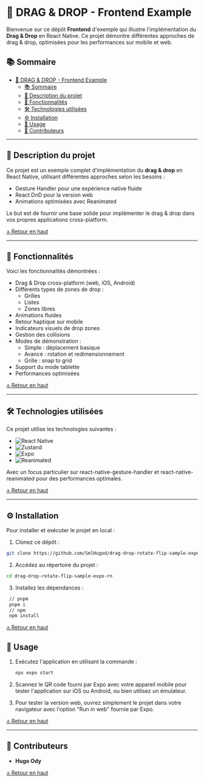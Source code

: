 # <a id="top"> 🎯 DRAG & DROP - Frontend Example

Bienvenue sur ce dépôt **Frontend** d'exemple qui illustre l'implémentation du **Drag & Drop** en React Native. Ce projet démontre différentes approches de drag & drop, optimisées pour les performances sur mobile et web.

## 📚 Sommaire
- [ 🎯 DRAG \& DROP - Frontend Example](#--drag--drop---frontend-example)
  - [📚 Sommaire](#-sommaire)
  - [ 📝 Description du projet](#--description-du-projet)
  - [ 🚀 Fonctionnalités](#--fonctionnalités)
  - [ 🛠️ Technologies utilisées](#-️-technologies-utilisées)
  - [ ⚙️ Installation](#-️-installation)
  - [ 📱 Usage](#--usage)
  - [ 👥 Contributeurs](#--contributeurs)

---

## <a id="description"> 📝 Description du projet

Ce projet est un exemple complet d'implémentation du **drag & drop** en React Native, utilisant différentes approches selon les besoins :
- Gesture Handler pour une expérience native fluide
- React DnD pour la version web
- Animations optimisées avec Reanimated

Le but est de fournir une base solide pour implémenter le drag & drop dans vos propres applications cross-platform.

[🔝 Retour en haut](#top)

---

## <a id="fonctionnalites"> 🚀 Fonctionnalités

Voici les fonctionnalités démontrées :

- Drag & Drop cross-platform (web, iOS, Android)
- Différents types de zones de drop :
  - Grilles
  - Listes
  - Zones libres
- Animations fluides
- Retour haptique sur mobile
- Indicateurs visuels de drop zones
- Gestion des collisions
- Modes de démonstration :
  - Simple : déplacement basique
  - Avancé : rotation et redimensionnement
  - Grille : snap to grid
- Support du mode tablette
- Performances optimisées

[🔝 Retour en haut](#top)

---

## <a id="technologies"> 🛠️ Technologies utilisées

Ce projet utilise les technologies suivantes :

- ![React Native](https://img.shields.io/badge/React_Native-20232A?style=for-the-badge&logo=react&logoColor=61DAFB)  
- ![Zustand](https://img.shields.io/badge/Zustand-000000?style=for-the-badge&logo=react&logoColor=white)  
- ![Expo](https://img.shields.io/badge/Expo-1C1E24?style=for-the-badge&logo=expo&logoColor=white)  
- ![Reanimated](https://img.shields.io/badge/Reanimated-FF4154?style=for-the-badge&logo=react&logoColor=white)

Avec un focus particulier sur react-native-gesture-handler et react-native-reanimated pour des performances optimales.

[🔝 Retour en haut](#top)

---

## <a id="installation"> ⚙️ Installation

Pour installer et exécuter le projet en local :

1. Clonez ce dépôt :
```bash
git clone https://github.com/SmlHugod/drag-drop-rotate-flip-sample-expo-rn.git
```

2. Accédez au répertoire du projet :
```bash
cd drag-drop-rotate-flip-sample-expo-rn
```

3. Installez les dépendances :
  ```bash
   // pnpm
   pnpm i
   // npm
   npm install
   ```

[🔝 Retour en haut](#top)

## <a id="usage"> 📱 Usage

1. Exécutez l'application en utilisant la commande :
   ```bash
   npx expo start
   ```

2. Scannez le QR code fourni par Expo avec votre appareil mobile pour tester l'application sur iOS ou Android, ou bien utilisez un émulateur.
3. Pour tester la version web, ouvrez simplement le projet dans votre navigateur avec l'option "Run in web" fournie par Expo.

[🔝 Retour en haut](#top)

---

## <a id="contributeurs"> 👥 Contributeurs

- **Hugo Ody**

[🔝 Retour en haut](#top)